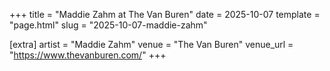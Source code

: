 +++
title = "Maddie Zahm at The Van Buren"
date = 2025-10-07
template = "page.html"
slug = "2025-10-07-maddie-zahm"

[extra]
artist = "Maddie Zahm"
venue = "The Van Buren"
venue_url = "https://www.thevanburen.com/"
+++
